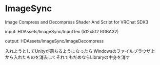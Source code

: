 # ImageSync

Image Compress and Decompress Shader And Script for VRChat SDK3

input:
HDAssets/ImageSync/InputTex
(512x512 RGBA32)

output:
HDAssets/ImageSync/ImageDecompress

入れようとしてUnityが落ちるようになったら
Windowsのファイルブラウザ上から入れたものを消去してそれでもだめならLibraryの中身を消す
